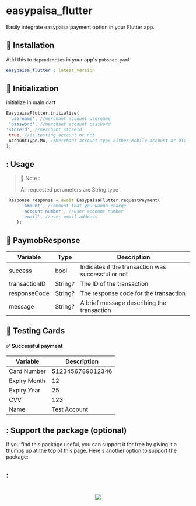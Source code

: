 # easypaisa_flutter

Easily integrate easypaisa payment option in your Flutter app.

<!-- ![Example](https://github.com/Asad06124/easypaisa_flutter/tree/main/example) -->

## :rocket: Installation

Add this to `dependencies` in your app's `pubspec.yaml`

```yaml
easypaisa_flutter : latest_version
```


## :hammer: Initialization
initialize in main.dart
```dart
EasypaisaFlutter.initialize(
 'username', //merchant account username
 'password', //merchant account password
'storeId', //merchant storeId
 true, //is testing account or not
 AccountType.MA, //Merchant account type either Mobile account or OTC 
);
```

## : Usage
> :pushpin: Note :
>
> All requested perameters are String type 

```dart
 Response response = await EasypaisaFlutter.requestPayment(
      'amount', //amount that you wanna charge
      'account number', //user account number
      'email', //user email address
    );
```

## :incoming_envelope: PaymobResponse

| Variable      | Type    | Description          |
| ------------- |---------| -------------------- |
| success       | bool    | Indicates if the transaction was successful or not |
| transactionID | String? | The ID of the transaction |
| responseCode  | String? | The response code for the transaction |
| message       | String? | A brief message describing the transaction |


## :test_tube: Testing Cards

#### :white_check_mark: Successful payment

| Variable     | Description      |
|--------------|------------------|
| Card Number  | 5123456789012346 |
| Expiry Month | 12               |
| Expiry Year  | 25               |
| CVV          | 123              |
| Name         | Test Account     |


## : Support the package (optional)

If you find this package useful, you can support it for free by giving it a thumbs up at the top of this page. Here's another option to support the package:

## :<h1 align='center'><a href="https://www.buymeacoffee.com/asadbalqanw"><img src="https://img.buymeacoffee.com/button-api/?text=Buy me a coffee&emoji=&slug=jonhanson&button_colour=5F7FFF&font_colour=ffffff&font_family=Cookie&outline_colour=000000&coffee_colour=FFDD00"></a></h1>

